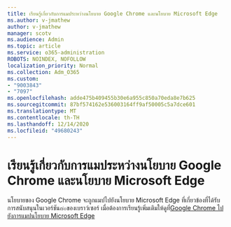 ```yaml
---
title: เรียนรู้เกี่ยวกับการแมประหว่างนโยบาย Google Chrome และนโยบาย Microsoft Edge
ms.author: v-jmathew
author: v-jmathew
manager: scotv
ms.audience: Admin
ms.topic: article
ms.service: o365-administration
ROBOTS: NOINDEX, NOFOLLOW
localization_priority: Normal
ms.collection: Adm_O365
ms.custom:
- "9003843"
- "7097"
ms.openlocfilehash: adde475b409455b30e6a955c850a70eda8e7b625
ms.sourcegitcommit: 87bf574162e536003164ff9af50005c5a7dce601
ms.translationtype: MT
ms.contentlocale: th-TH
ms.lasthandoff: 12/14/2020
ms.locfileid: "49680243"
---
```

# <a name="learn-about-mapping-between-google-chrome-policies-and-microsoft-edge-policies"></a>เรียนรู้เกี่ยวกับการแมประหว่างนโยบาย Google Chrome และนโยบาย Microsoft Edge

นโยบายของ Google Chrome จะถูกแมปไปยังนโยบาย Microsoft Edge ที่เกี่ยวข้องที่ได้รับการสนับสนุนในเวอร์ชัน๘๐ของเบราว์เซอร์ เมื่อต้องการเรียนรู้เพิ่มเติมให้ดูที่[Google Chrome ไปยังการแมปนโยบาย Microsoft Edge](https://go.microsoft.com/fwlink/?linkid=2141933)
